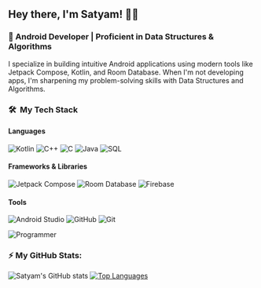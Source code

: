 ## Hey there, I'm Satyam! 👨‍💻
### 🚀 Android Developer | Proficient in Data Structures & Algorithms

I specialize in building intuitive Android applications using modern tools like Jetpack Compose, Kotlin, and Room Database. When I'm not developing apps, I'm sharpening my problem-solving skills with Data Structures and Algorithms.


### 🛠 &nbsp;My Tech Stack

#### Languages
![Kotlin](https://img.shields.io/badge/kotlin-%230095D5.svg?style=for-the-badge&logo=kotlin&logoColor=white)
![C++](https://img.shields.io/badge/c++-%2300599C.svg?style=for-the-badge&logo=c%2B%2B&logoColor=white)
![C](https://img.shields.io/badge/c-%2300599C.svg?style=for-the-badge&logo=c&logoColor=white)
![Java](https://img.shields.io/badge/java-%23ED8B00.svg?style=for-the-badge&logo=java&logoColor=white)
![SQL](https://img.shields.io/badge/sql-%230066B2.svg?style=for-the-badge&logo=postgresql&logoColor=white)

#### Frameworks & Libraries
![Jetpack Compose](https://img.shields.io/badge/jetpack_compose-%2300C853.svg?style=for-the-badge&logo=android&logoColor=white)
![Room Database](https://img.shields.io/badge/Room-%233DDC84.svg?style=for-the-badge&logo=sqlite&logoColor=white)
![Firebase](https://img.shields.io/badge/Firebase-039BE5?style=for-the-badge&logo=Firebase&logoColor=white)

#### Tools
![Android Studio](https://img.shields.io/badge/Android%20Studio-3DDC84.svg?style=for-the-badge&logo=android-studio&logoColor=white)
![GitHub](https://img.shields.io/badge/github-%23121011.svg?style=for-the-badge&logo=github&logoColor=white)
![Git](https://img.shields.io/badge/git-%23F05033.svg?style=for-the-badge&logo=git&logoColor=white)

![Programmer](https://media.giphy.com/media/LmNwrBhejkK9EFP504/giphy.gif)

### ⚡️ My GitHub Stats:

![Satyam's GitHub stats](https://github-readme-stats.vercel.app/api?username=iamsatyamsaurav&show_icons=true&theme=radical)
[![Top Languages](https://github-readme-stats.vercel.app/api/top-langs/?username=iamsatyamsaurav&layout=compact&theme=radical)](https://github.com/anuraghazra/github-readme-stats)



<!-- ### &nbsp; Analytics 

![Satyam's GitHub stats](https://github-readme-stats.vercel.app/api?username=iamsatyamsaurav&show_icons=true&theme=radical)
 -->
